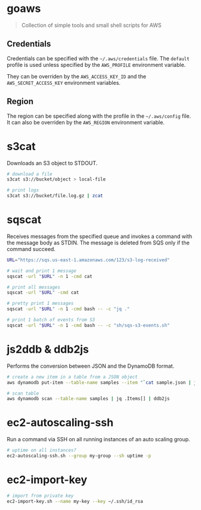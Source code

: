 # goaws

> Collection of simple tools and small shell scripts for AWS

## Credentials

Credentials can be specified with the `~/.aws/credentials` file.
The `default` profile is used unless specified by the `AWS_PROFILE` environment variable.

They can be overriden by the `AWS_ACCESS_KEY_ID` and the `AWS_SECRET_ACCESS_KEY` environment variables.

## Region

The region can be specified along with the profile in the `~/.aws/config` file.
It can also be overriden by the `AWS_REGION` environment variable.

# s3cat

Downloads an S3 object to STDOUT.

```bash
# download a file
s3cat s3://bucket/object > local-file

# print logs
s3cat s3://bucket/file.log.gz | zcat
```

# sqscat

Receives messages from the specified queue and invokes a command with the message body as STDIN.
The message is deleted from SQS only if the command succeed.

```bash
URL="https://sqs.us-east-1.amazonaws.com/123/s3-log-received"

# wait and print 1 message
sqscat -url "$URL" -n 1 -cmd cat

# print all messages
sqscat -url "$URL" -cmd cat

# pretty print 1 messages
sqscat -url "$URL" -n 1 -cmd bash -- -c "jq ."

# print 1 batch of events from S3
sqscat -url "$URL" -n 1 -cmd bash -- -c "sh/sqs-s3-events.sh"
```

# js2ddb & ddb2js

Performs the conversion between JSON and the DynamoDB format.

```bash
# create a new item in a table from a JSON object
aws dynamodb put-item --table-name samples --item "`cat sample.json | js2ddb`"

# scan table
aws dynamodb scan --table-name samples | jq .Items[] | ddb2js

```

# ec2-autoscaling-ssh

Run a command via SSH on all running instances of an auto scaling group.

```bash
# uptime on all instances?
ec2-autoscaling-ssh.sh --group my-group --sh uptime -p
```

# ec2-import-key

```bash
# import from private key
ec2-import-key.sh --name my-key --key ~/.ssh/id_rsa
```
